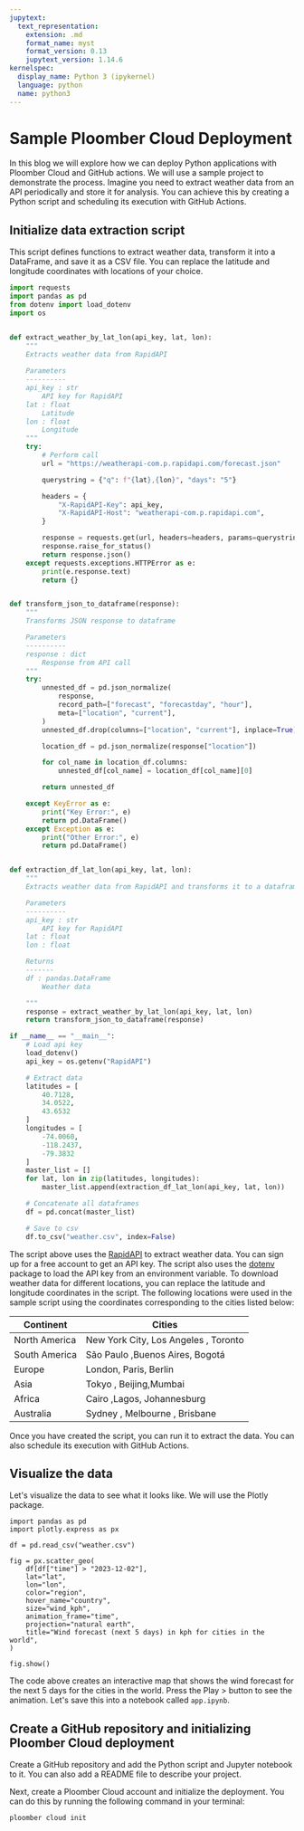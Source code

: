 ```yaml
---
jupytext:
  text_representation:
    extension: .md
    format_name: myst
    format_version: 0.13
    jupytext_version: 1.14.6
kernelspec:
  display_name: Python 3 (ipykernel)
  language: python
  name: python3
---
```


# Sample Ploomber Cloud Deployment

In this blog we will explore how we can deploy Python applications with Ploomber Cloud and GitHub actions. We will use a sample project to demonstrate the process. Imagine you need to extract weather data from an API periodically and store it for analysis. You can achieve this by creating a Python script and scheduling its execution with GitHub Actions. 

## Initialize data extraction script

This script defines functions to extract weather data, transform it into a DataFrame, and save it as a CSV file. You can replace the latitude and longitude coordinates with locations of your choice.

```python
import requests
import pandas as pd
from dotenv import load_dotenv
import os


def extract_weather_by_lat_lon(api_key, lat, lon):
    """
    Extracts weather data from RapidAPI
    
    Parameters
    ----------
    api_key : str
        API key for RapidAPI    
    lat : float
        Latitude
    lon : float
        Longitude
    """
    try:
        # Perform call
        url = "https://weatherapi-com.p.rapidapi.com/forecast.json"

        querystring = {"q": f"{lat},{lon}", "days": "5"}

        headers = {
            "X-RapidAPI-Key": api_key,
            "X-RapidAPI-Host": "weatherapi-com.p.rapidapi.com",
        }

        response = requests.get(url, headers=headers, params=querystring)
        response.raise_for_status()
        return response.json()
    except requests.exceptions.HTTPError as e:
        print(e.response.text)
        return {}


def transform_json_to_dataframe(response):
    """
    Transforms JSON response to dataframe

    Parameters
    ----------
    response : dict
        Response from API call
    """
    try:
        unnested_df = pd.json_normalize(
            response,
            record_path=["forecast", "forecastday", "hour"],
            meta=["location", "current"],
        )
        unnested_df.drop(columns=["location", "current"], inplace=True)

        location_df = pd.json_normalize(response["location"])

        for col_name in location_df.columns:
            unnested_df[col_name] = location_df[col_name][0]

        return unnested_df

    except KeyError as e:
        print("Key Error:", e)
        return pd.DataFrame()
    except Exception as e:
        print("Other Error:", e)
        return pd.DataFrame()


def extraction_df_lat_lon(api_key, lat, lon):
    """
    Extracts weather data from RapidAPI and transforms it to a dataframe

    Parameters
    ----------
    api_key : str
        API key for RapidAPI
    lat : float
    lon : float

    Returns
    -------
    df : pandas.DataFrame
        Weather data

    """
    response = extract_weather_by_lat_lon(api_key, lat, lon)
    return transform_json_to_dataframe(response)

if __name__ == "__main__":
    # Load api key
    load_dotenv()
    api_key = os.getenv("RapidAPI")

    # Extract data
    latitudes = [
        40.7128,
        34.0522,
        43.6532
    ]
    longitudes = [
        -74.0060,
        -118.2437,
        -79.3832
    ]
    master_list = []
    for lat, lon in zip(latitudes, longitudes):
        master_list.append(extraction_df_lat_lon(api_key, lat, lon))

    # Concatenate all dataframes
    df = pd.concat(master_list)

    # Save to csv
    df.to_csv("weather.csv", index=False)

```

The script above uses the [RapidAPI](https://rapidapi.com/weatherapi/api/weatherapi-com/) to extract weather data. You can sign up for a free account to get an API key. The script also uses the [dotenv](https://pypi.org/project/python-dotenv/) package to load the API key from an environment variable. To download weather data for different locations, you can replace the latitude and longitude coordinates in the script. The following locations were used in the sample script using the coordinates corresponding to the cities listed below:

|Continent | Cities |
| --- | --- | 
| North America | New York City,  Los Angeles , Toronto | 
| South America | São Paulo ,Buenos Aires, Bogotá |
| Europe | London, Paris,  Berlin |
| Asia | Tokyo , Beijing,Mumbai  |
| Africa | Cairo ,Lagos, Johannesburg  |
| Australia | Sydney ,  Melbourne , Brisbane  |

Once you have created the script, you can run it to extract the data. You can also schedule its execution with GitHub Actions. 

## Visualize the data

Let's visualize the data to see what it looks like. We will use the Plotly package.

```{code-cell} ipython3
import pandas as pd
import plotly.express as px

df = pd.read_csv("weather.csv")

fig = px.scatter_geo(
    df[df["time"] > "2023-12-02"],
    lat="lat",
    lon="lon",
    color="region",
    hover_name="country",
    size="wind_kph",
    animation_frame="time",
    projection="natural earth",
    title="Wind forecast (next 5 days) in kph for cities in the world",
)

fig.show()
```

The code above creates an interactive map that shows the wind forecast for the next 5 days for the cities in the world. Press the Play > button to see the animation. Let's save this into a notebook called `app.ipynb`.

## Create a GitHub repository and initializing Ploomber Cloud deployment

Create a GitHub repository and add the Python script and Jupyter notebook to it. You can also add a README file to describe your project. 

Next, create a Ploomber Cloud account and initialize the deployment. You can do this by running the following command in your terminal:

```bash
ploomber cloud init
```
